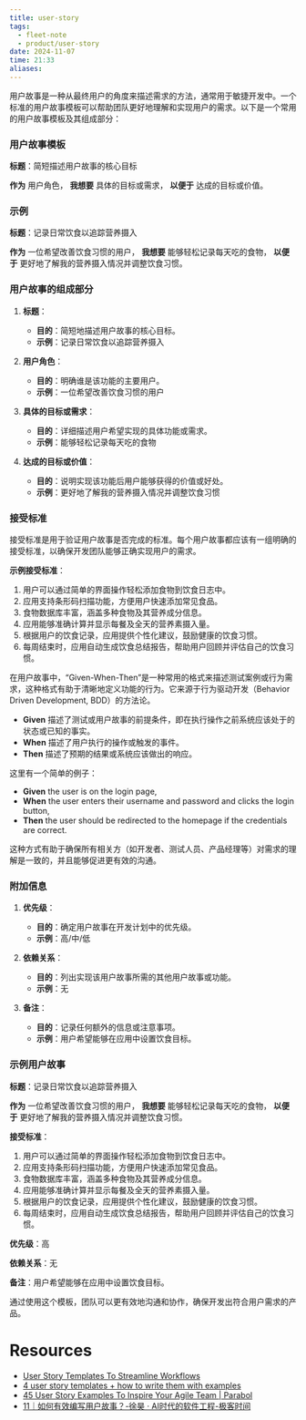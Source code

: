 ```yaml
---
title: user-story
tags:
  - fleet-note
  - product/user-story
date: 2024-11-07
time: 21:33
aliases:
---
```

用户故事是一种从最终用户的角度来描述需求的方法，通常用于敏捷开发中。一个标准的用户故事模板可以帮助团队更好地理解和实现用户的需求。以下是一个常用的用户故事模板及其组成部分：

### 用户故事模板

**标题**：简短描述用户故事的核心目标

**作为** 用户角色，
**我想要** 具体的目标或需求，
**以便于** 达成的目标或价值。

### 示例

**标题**：记录日常饮食以追踪营养摄入

**作为** 一位希望改善饮食习惯的用户，
**我想要** 能够轻松记录每天吃的食物，
**以便于** 更好地了解我的营养摄入情况并调整饮食习惯。

### 用户故事的组成部分

1. **标题**：
   - **目的**：简短地描述用户故事的核心目标。
   - **示例**：记录日常饮食以追踪营养摄入

2. **用户角色**：
   - **目的**：明确谁是该功能的主要用户。
   - **示例**：一位希望改善饮食习惯的用户

3. **具体的目标或需求**：
   - **目的**：详细描述用户希望实现的具体功能或需求。
   - **示例**：能够轻松记录每天吃的食物

4. **达成的目标或价值**：
   - **目的**：说明实现该功能后用户能够获得的价值或好处。
   - **示例**：更好地了解我的营养摄入情况并调整饮食习惯

### 接受标准

接受标准是用于验证用户故事是否完成的标准。每个用户故事都应该有一组明确的接受标准，以确保开发团队能够正确实现用户的需求。

**示例接受标准**：

1. 用户可以通过简单的界面操作轻松添加食物到饮食日志中。
2. 应用支持条形码扫描功能，方便用户快速添加常见食品。
3. 食物数据库丰富，涵盖多种食物及其营养成分信息。
4. 应用能够准确计算并显示每餐及全天的营养素摄入量。
5. 根据用户的饮食记录，应用提供个性化建议，鼓励健康的饮食习惯。
6. 每周结束时，应用自动生成饮食总结报告，帮助用户回顾并评估自己的饮食习惯。

在用户故事中，“Given-When-Then”是一种常用的格式来描述测试案例或行为需求，这种格式有助于清晰地定义功能的行为。它来源于行为驱动开发（Behavior Driven Development, BDD）的方法论。

- **Given** 描述了测试或用户故事的前提条件，即在执行操作之前系统应该处于的状态或已知的事实。
- **When** 描述了用户执行的操作或触发的事件。
- **Then** 描述了预期的结果或系统应该做出的响应。

这里有一个简单的例子：

- **Given** the user is on the login page,
- **When** the user enters their username and password and clicks the login button,
- **Then** the user should be redirected to the homepage if the credentials are correct.

这种方式有助于确保所有相关方（如开发者、测试人员、产品经理等）对需求的理解是一致的，并且能够促进更有效的沟通。
### 附加信息

1. **优先级**：
   - **目的**：确定用户故事在开发计划中的优先级。
   - **示例**：高/中/低

2. **依赖关系**：
   - **目的**：列出实现该用户故事所需的其他用户故事或功能。
   - **示例**：无

3. **备注**：
   - **目的**：记录任何额外的信息或注意事项。
   - **示例**：用户希望能够在应用中设置饮食目标。

### 示例用户故事

**标题**：记录日常饮食以追踪营养摄入

**作为** 一位希望改善饮食习惯的用户，
**我想要** 能够轻松记录每天吃的食物，
**以便于** 更好地了解我的营养摄入情况并调整饮食习惯。

**接受标准**：
1. 用户可以通过简单的界面操作轻松添加食物到饮食日志中。
2. 应用支持条形码扫描功能，方便用户快速添加常见食品。
3. 食物数据库丰富，涵盖多种食物及其营养成分信息。
4. 应用能够准确计算并显示每餐及全天的营养素摄入量。
5. 根据用户的饮食记录，应用提供个性化建议，鼓励健康的饮食习惯。
6. 每周结束时，应用自动生成饮食总结报告，帮助用户回顾并评估自己的饮食习惯。

**优先级**：高

**依赖关系**：无

**备注**：用户希望能够在应用中设置饮食目标。

通过使用这个模板，团队可以更有效地沟通和协作，确保开发出符合用户需求的产品。


# Resources

* [User Story Templates To Streamline Workflows](https://www.aha.io/roadmapping/guide/requirements-management/what-is-a-good-feature-or-user-story-template)
* [4 user story templates + how to write them with examples](https://www.pluralsight.com/resources/blog/software-development/user-story-template)
* [45 User Story Examples To Inspire Your Agile Team | Parabol](https://www.parabol.co/blog/user-story-examples/#user-stories-with-acceptance-criteria-examples)
* [11｜如何有效编写用户故事？-徐昊 · AI时代的软件工程-极客时间](https://time.geekbang.org/column/article/763362)